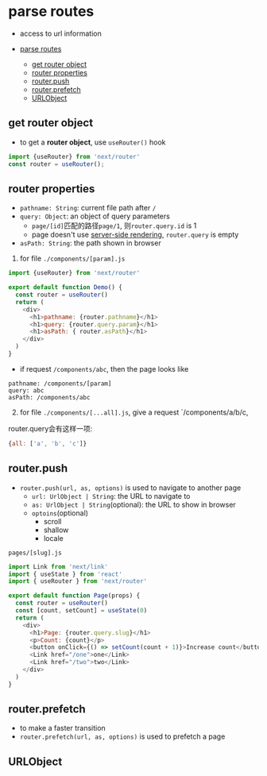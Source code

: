 # parse routes

- access to url information

- [parse routes](#parse-routes)
  - [get router object](#get-router-object)
  - [router properties](#router-properties)
  - [router.push](#routerpush)
  - [router.prefetch](#routerprefetch)
  - [URLObject](#urlobject)

## get router object

- to get a **router object**, use `useRouter()` hook

```js
import {useRouter} from 'next/router'
const router = useRouter();
```

## router properties

- `pathname: String`: current file path after `/`
- `query: Object`: an object of query parameters
  - `page/[id]`匹配的路径`page/1`, 则`router.query.id` is 1
  - page doesn't use [server-side rendering](React_CSR_And_SSR.md#SSR), `router.query` is empty
- `asPath: String`: the path shown in browser

1. for file `./components/[param].js`

```js
import {useRouter} from 'next/router'

export default function Demo() {
  const router = useRouter()
  return (
    <div>
      <h1>pathname: {router.pathname}</h1>
      <h1>query: {router.query.param}</h1>
      <h1>asPath: { router.asPath}</h1>
    </div>
  )
}
```

- if request `/components/abc`, then the page looks like

```
pathname: /components/[param]
query: abc
asPath: /components/abc
```

2. for file `./components/[...all].js`, give a request `/components/a/b/c, 

router.query会有这样一项:

```js
{all: ['a', 'b', 'c']}
```

## router.push

- `router.push(url, as, options)` is used to navigate to another page
  - `url: UrlObject | String`: the URL to navigate to
  - `as: UrlObject | String`(optional): the URL to show in browser
  - `optoins`(optional)
    - scroll
    - shallow
    - locale

`pages/[slug].js`

```js
import Link from 'next/link'
import { useState } from 'react'
import { useRouter } from 'next/router'

export default function Page(props) {
  const router = useRouter()
  const [count, setCount] = useState(0)
  return (
    <div>
      <h1>Page: {router.query.slug}</h1>
      <p>Count: {count}</p>
      <button onClick={() => setCount(count + 1)}>Increase count</button>
      <Link href="/one">one</Link>
      <Link href="/two">two</Link>
    </div>
  )
}
```

## router.prefetch

- to make a faster transition
- `router.prefetch(url, as, options)` is used to prefetch a page

## URLObject



